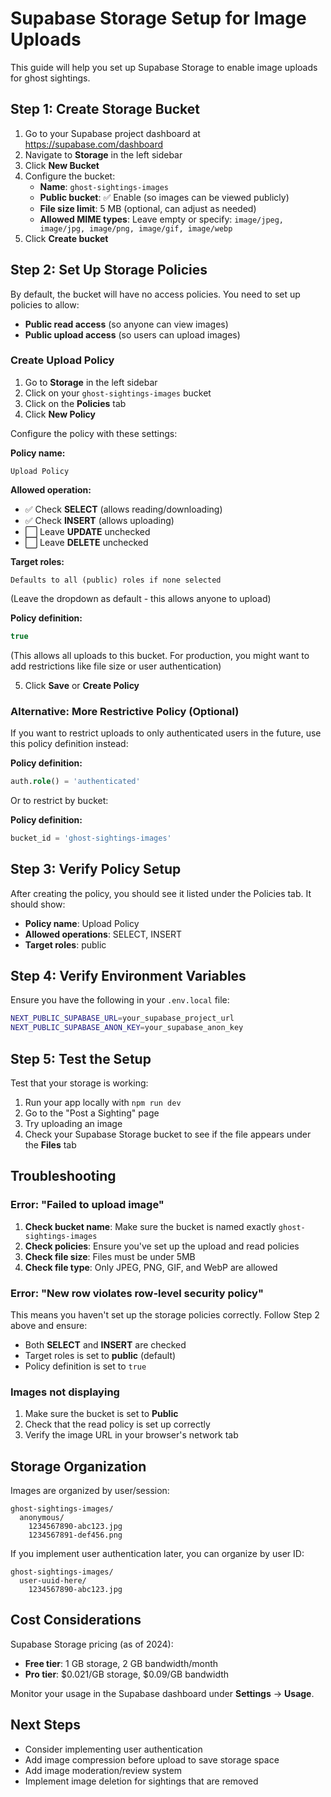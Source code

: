 # Supabase Storage Setup for Image Uploads

This guide will help you set up Supabase Storage to enable image uploads for ghost sightings.

## Step 1: Create Storage Bucket

1. Go to your Supabase project dashboard at https://supabase.com/dashboard
2. Navigate to **Storage** in the left sidebar
3. Click **New Bucket**
4. Configure the bucket:
   - **Name**: `ghost-sightings-images`
   - **Public bucket**: ✅ Enable (so images can be viewed publicly)
   - **File size limit**: 5 MB (optional, can adjust as needed)
   - **Allowed MIME types**: Leave empty or specify: `image/jpeg, image/jpg, image/png, image/gif, image/webp`
5. Click **Create bucket**

## Step 2: Set Up Storage Policies

By default, the bucket will have no access policies. You need to set up policies to allow:
- **Public read access** (so anyone can view images)
- **Public upload access** (so users can upload images)

### Create Upload Policy

1. Go to **Storage** in the left sidebar
2. Click on your `ghost-sightings-images` bucket
3. Click on the **Policies** tab
4. Click **New Policy**

Configure the policy with these settings:

**Policy name:**
```
Upload Policy
```

**Allowed operation:**
- ✅ Check **SELECT** (allows reading/downloading)
- ✅ Check **INSERT** (allows uploading)
- ⬜ Leave **UPDATE** unchecked
- ⬜ Leave **DELETE** unchecked

**Target roles:**
```
Defaults to all (public) roles if none selected
```
(Leave the dropdown as default - this allows anyone to upload)

**Policy definition:**
```sql
true
```
(This allows all uploads to this bucket. For production, you might want to add restrictions like file size or user authentication)

5. Click **Save** or **Create Policy**

### Alternative: More Restrictive Policy (Optional)

If you want to restrict uploads to only authenticated users in the future, use this policy definition instead:

**Policy definition:**
```sql
auth.role() = 'authenticated'
```

Or to restrict by bucket:

**Policy definition:**
```sql
bucket_id = 'ghost-sightings-images'
```

## Step 3: Verify Policy Setup

After creating the policy, you should see it listed under the Policies tab. It should show:
- **Policy name**: Upload Policy
- **Allowed operations**: SELECT, INSERT
- **Target roles**: public

## Step 4: Verify Environment Variables

Ensure you have the following in your `.env.local` file:

```bash
NEXT_PUBLIC_SUPABASE_URL=your_supabase_project_url
NEXT_PUBLIC_SUPABASE_ANON_KEY=your_supabase_anon_key
```

## Step 5: Test the Setup

Test that your storage is working:

1. Run your app locally with `npm run dev`
2. Go to the "Post a Sighting" page
3. Try uploading an image
4. Check your Supabase Storage bucket to see if the file appears under the **Files** tab

## Troubleshooting

### Error: "Failed to upload image"

1. **Check bucket name**: Make sure the bucket is named exactly `ghost-sightings-images`
2. **Check policies**: Ensure you've set up the upload and read policies
3. **Check file size**: Files must be under 5MB
4. **Check file type**: Only JPEG, PNG, GIF, and WebP are allowed

### Error: "New row violates row-level security policy"

This means you haven't set up the storage policies correctly. Follow Step 2 above and ensure:
- Both **SELECT** and **INSERT** are checked
- Target roles is set to **public** (default)
- Policy definition is set to `true`

### Images not displaying

1. Make sure the bucket is set to **Public**
2. Check that the read policy is set up correctly
3. Verify the image URL in your browser's network tab

## Storage Organization

Images are organized by user/session:
```
ghost-sightings-images/
  anonymous/
    1234567890-abc123.jpg
    1234567891-def456.png
```

If you implement user authentication later, you can organize by user ID:
```
ghost-sightings-images/
  user-uuid-here/
    1234567890-abc123.jpg
```

## Cost Considerations

Supabase Storage pricing (as of 2024):
- **Free tier**: 1 GB storage, 2 GB bandwidth/month
- **Pro tier**: $0.021/GB storage, $0.09/GB bandwidth

Monitor your usage in the Supabase dashboard under **Settings** → **Usage**.

## Next Steps

- Consider implementing user authentication
- Add image compression before upload to save storage space
- Add image moderation/review system
- Implement image deletion for sightings that are removed

